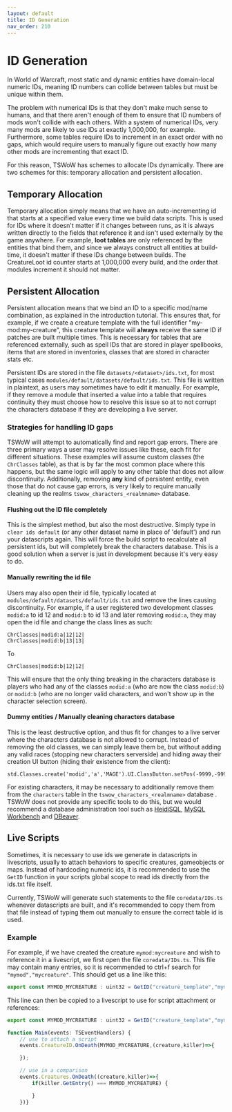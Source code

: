 ```yaml
---
layout: default
title: ID Generation
nav_order: 210
---
```


# ID Generation

In World of Warcraft, most static and dynamic entities have domain-local numeric IDs, meaning ID numbers can collide between tables but must be unique within them.

The problem with numerical IDs is that they don't make much sense to humans, and that there aren't enough of them to ensure that ID numbers of mods won't collide with each others. With a system of numerical IDs, very many mods are likely to use IDs at exactly 1,000,000, for example. Furthermore, some tables require IDs to increment in an exact order with no gaps, which would require users to manually figure out exactly how many other mods are incrementing that exact ID.

For this reason, TSWoW has schemes to allocate IDs dynamically. There are two schemes for this: temporary allocation and persistent allocation.

## Temporary Allocation

Temporary allocation simply means that we have an auto-incrementing id that starts at a specified value every time we build data scripts. This is used for IDs where it doesn't matter if it changes between runs, as it is always written directly to the fields that reference it and isn't used externally by the game anywhere. For example, **loot tables** are only referenced by the entities that bind them, and since we always construct all entities at build-time, it doesn't matter if these IDs change between builds. The CreatureLoot id counter starts at 1,000,000 every build, and the order that modules increment it should not matter.

## Persistent Allocation

Persistent allocation means that we bind an ID to a specific mod/name combination, as explained in the introduction tutorial. This ensures that, for example, if we create a creature template with the full identifier "my-mod:my-creature", this creature template will **always** receive the same ID if patches are built multiple times. This is necessary for tables that are referenced externally, such as spell IDs that are stored in player spellbooks, items that are stored in inventories, classes that are stored in character stats etc.

Persistent IDs are stored in the file `datasets/<dataset>/ids.txt`, for most typical cases `modules/default/datasets/default/ids.txt`. This file is written in plaintext, as users may sometimes have to edit it manually. For example, if they remove a module that inserted a value into a table that requires continuity they must choose how to resolve this issue so at to not corrupt the characters database if they are developing a live server.

### Strategies for handling ID gaps

TSWoW will attempt to automatically find and report gap errors. There are three primary ways a user may resolve issues like these, each fit for different situations. These examples will assume custom classes (the `ChrClasses` table), as that is by far the most common place where this happens, but the same logic will apply to any other table that does not allow discontinuity. Additionally, removing **any** kind of persistent entity, even those that do not cause gap errors, is very likely to require manually cleaning up the realms `tswow_characters_<realmname>` database.

#### Flushing out the ID file completely
This is the simplest method, but also the most destructive. Simply type in `clear ids default` (or any other dataset name in place of 'default') and run your datascripts again. This will force the build script to recalculate all persistent ids, but will completely break the characters database. This is a good solution when a server is just in development because it's very easy to do.

#### Manually rewriting the id file
Users may also open their id file, typically located at `modules/default/datasets/default/ids.txt` and remove the lines causing discontinuity. For example, if a user registered two development classes `modid:a` to id 12 and `modid:b` to id 13 and later removing `modid:a`, they may open the id file and change the class lines as such:

```
ChrClasses|modid:a|12|12|
ChrClasses|modid:b|13|13|
```

To

```
ChrClasses|modid:b|12|12|
```

This will ensure that the only thing breaking in the characters database is players who had any of the classes `modid:a` (who are now the class `modid:b`) or `modid:b` (who are no longer valid characters, and won't show up in the character selection screen).

#### Dummy entities / Manually cleaning characters database
This is the least destructive option, and thus fit for changes to a live server where the characters database is not allowed to corrupt. Instead of removing the old classes, we can simply leave them be, but without adding any valid races (stopping new characters serverside) and hiding away their creation UI button (hiding their existence from the client):

```
std.Classes.create('modid','a','MAGE').UI.ClassButton.setPos(-9999,-9999)
```

For existing characters, it may be necessary to additionally remove them from the `characters` table in the `tswow_characters_<realmname>` database . TSWoW does not provide any specific tools to do this, but we would recommend a database administration tool such as [HeidiSQL](https://www.heidisql.com/), [MySQL Workbench](https://www.mysql.com/products/workbench/) and [DBeaver](https://dbeaver.io/).

## Live Scripts

Sometimes, it is necessary to use ids we generate in datascripts in livescripts, usually to attach behaviors to specific creatures, gameobjects or maps. Instead of hardcoding numeric ids, it is recommended to use the `GetID` function in your scripts global scope to read ids directly from the ids.txt file itself.

Currently, TSWoW will generate such statements to the file `coredata/IDs.ts` whenever datascripts are built, and it's recommended to copy them from that file instead of typing them out manually to ensure the correct table id is used.

### Example

For example, if we have created the creature `mymod:mycreature` and wish to reference it in a livescript, we first open the file `coredata/IDs.ts`. This file may contain many entries, so it is recommended to ctrl+f search for `"mymod","mycreature"`. This should get us a line like this:

```ts
export const MYMOD_MYCREATURE : uint32 = GetID("creature_template","mymod","mycreature");
```

This line can then be copied to a livescript to use for script attachment or references:

```ts
export const MYMOD_MYCREATURE : uint32 = GetID("creature_template","mymod","mycreature");

function Main(events: TSEventHandlers) {
    // use to attach a script
    events.CreatureID.OnDeath(MYMOD_MYCREATURE,(creature,killer)=>{

    });

    // use in a comparison
    events.Creatures.OnDeath((creature,killer)=>{
        if(killer.GetEntry() === MYMOD_MYCREATURE) {

        }
    })}
```